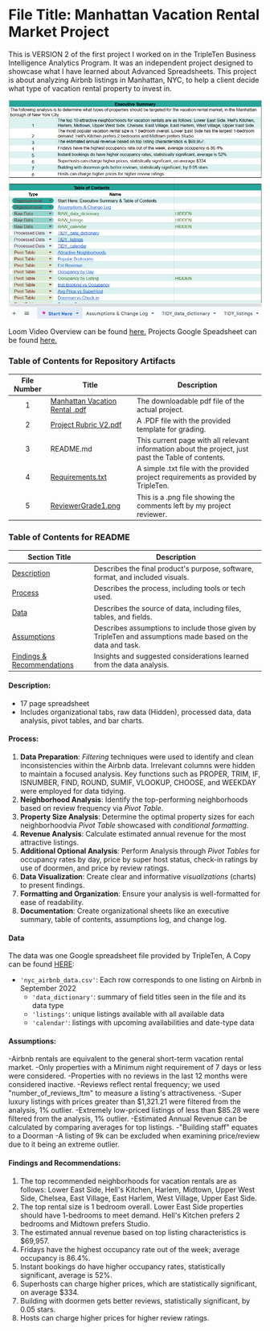 # File Title: Manhattan Vacation Rental Market Project

This is VERSION 2 of the first project I worked on in the TripleTen Business Intelligence Analytics Program. It was an independent project designed to showcase what I have learned about Advanced Spreadsheets. This project is about analyzing Airbnb listings in Manhattan, NYC, to help a client decide what type of vacation rental property to invest in.

[<img src="https://github.com/Tiffany-Bergett/tiffany-bergett/blob/main/Images/Manhatten%20Vacations.png">](https://www.loom.com/share/5dcca9877f544883869566b1e8468505?sid=e6021781-b845-461c-b132-2b099657b656)


Loom Video Overview can be found <a href='https://www.loom.com/share/5dcca9877f544883869566b1e8468505?sid=e6021781-b845-461c-b132-2b099657b656' target=_blank><u>here</u>.</a>
Projects Google Speadsheet can be found <a href='https://docs.google.com/spreadsheets/d/1dNFTH1PFCCO9aLPLjjbvPxlqKe1Hkd2Nenf2dFyWxe0/edit?usp=sharing' target=_blank><u>here</u>.</a>

### Table of Contents for Repository Artifacts
| File Number | Title | Description |
| :-----------: | ----------- |----------- |
| 1 | [Manhattan Vacation Rental .pdf](https://github.com/Tiffany-Bergett/BI_Analytic_Projects/blob/main/Manhattan%20Vacation%20Rental%20Market%20Project/Manhattan%20Vacation%20Rental%20Market%20.pdf) | The downloadable pdf file of the actual project. |
| 2 | [Project Rubric V2.pdf](https://github.com/Tiffany-Bergett/BI_Analytic_Projects/blob/main/Manhattan%20Vacation%20Rental%20Market%20Project/Project%20Rubric%20V2.pdf) | A .PDF file with the provided template for grading. |
| 3 | README.md | This current page with all relevant information about the project, just past the Table of contents. |
| 4 | [Requirements.txt](https://github.com/Tiffany-Bergett/BI_Analytic_Projects/blob/main/Manhattan%20Vacation%20Rental%20Market%20Project/Requirements.txt) | A simple .txt file with the provided project requirements as provided by TripleTen. |
| 5 | [ReviewerGrade1.png](https://github.com/Tiffany-Bergett/BI_Analytic_Projects/blob/main/Manhattan%20Vacation%20Rental%20Market%20Project/ReviewerGrade1.png) | This is a .png file showing the comments left by my project reviewer. |

### Table of Contents for README
| Section Title | Description |
| ----------- |----------- |
| [Description](https://github.com/Tiffany-Bergett/BI_Analytic_Projects/tree/main/Manhattan%20Vacation%20Rental%20Market%20Project#description) | Describes the final product's purpose, software, format, and included visuals. |
| [Process](https://github.com/Tiffany-Bergett/BI_Analytic_Projects/tree/main/Manhattan%20Vacation%20Rental%20Market%20Project#process) | Describes the process, including tools or tech used. |
| [Data](https://github.com/Tiffany-Bergett/BI_Analytic_Projects/tree/main/Manhattan%20Vacation%20Rental%20Market%20Project#data) | Describes the source of data, including files, tables, and fields. |
| [Assumptions](https://github.com/Tiffany-Bergett/BI_Analytic_Projects/tree/main/Manhattan%20Vacation%20Rental%20Market%20Project#assumptions) | Describes assumptions to include those given by TripleTen and assumptions made based on the data and task. |
| [Findings & Recommendations](https://github.com/Tiffany-Bergett/BI_Analytic_Projects/tree/main/Manhattan%20Vacation%20Rental%20Market%20Project#findings-and-recommendations) | Insights and suggested considerations learned from the data analysis. |

#### Description:
- 17 page spreadsheet
- Includes organizational tabs, raw data (Hidden), processed data, data analysis, pivot tables, and bar charts.

#### Process:
1) **Data Preparation**: *Filtering* techniques were used to identify and clean inconsistencies within the Airbnb data. Irrelevant columns were hidden to maintain a focused analysis. Key functions such as PROPER, TRIM, IF, ISNUMBER, FIND, ROUND, SUMIF, VLOOKUP, CHOOSE, and WEEKDAY were employed for data tidying.
2) **Neighborhood Analysis**: Identify the top-performing neighborhoods based on review frequency via *Pivot Table*.
3) **Property Size Analysis**: Determine the optimal property sizes for each neighborhoodvia *Pivot Table* showcased with *conditional formatting*.
4) **Revenue Analysis**: Calculate estimated annual revenue for the most attractive listings.
5) **Additional Optional Analysis**: Perform Analysis through *Pivot Tables* for occupancy rates by day, price by super host status, check-in ratings by use of doormen, and price by review ratings.
6) **Data Visualization**: Create clear and informative *visualizations* (charts) to present findings.
7) **Formatting and Organization**: Ensure your analysis is well-formatted for ease of readability.
8) **Documentation**: Create organizational sheets like an executive summary, table of contents, assumptions log, and change log.
 
#### Data
The data was one Google spreadsheet file provided by TripleTen, A Copy can be found [HERE](https://docs.google.com/spreadsheets/d/1Z7KNEYs_YtQP57mWXRddPGAI3Sk-tPzLnCsdysCSw_c/edit?usp=sharing):
- `'nyc_airbnb_data.csv'`: Each row corresponds to one listing on Airbnb in September 2022
    - `'data_dictionary'`: summary of field titles seen in the file and its data type
    - `'listings'`: unique listings available with all available data
    - `'calendar'`: listings with upcoming availabilities and date-type data

#### Assumptions:
-Airbnb rentals are equivalent to the general short-term vacation rental market.
-Only properties with a Minimum night requirement of 7 days or less were considered. 
-Properties with no reviews in the last 12 months were considered inactive.
-Reviews reflect rental frequency; we used "number_of_reviews_ltm" to measure a listing's attractiveness.
-Super luxury listings with prices greater than $1,321.21 were filtered from the analysis, 1% outlier.
-Extremely low-priced listings of less than $85.28 were filtered from the analysis, 1% outlier.
-Estimated Annual Revenue can be calculated by comparing averages for top listings.
-"Building staff" equates to a Doorman
-A listing of 9k can be excluded when examining price/review due to it being an extreme outlier.

#### Findings and Recommendations:
1. The top recommended neighborhoods for vacation rentals are as follows: Lower East Side, Hell's Kitchen, Harlem, Midtown, Upper West Side, Chelsea, East Village, East Harlem, West Village, Upper East Side.	
2. The top rental size is 1 bedroom overall. Lower East Side properties should have 1-bedrooms to meet demand. Hell's Kitchen prefers 2 bedrooms and Midtown prefers Studio.	
3. The estimated annual revenue based on top listing characteristics is $69,957.	
4. Fridays have the highest occupancy rate out of the week; average occupancy is 86.4%.	
5. Instant bookings do have higher occupancy rates, statistically significant, average is 52%.	
6. Superhosts can charge higher prices, which are statistically significant, on average $334.	
7. Building with doormen gets better reviews, statistically significant, by 0.05 stars.	
8. Hosts can charge higher prices for higher review ratings.	

